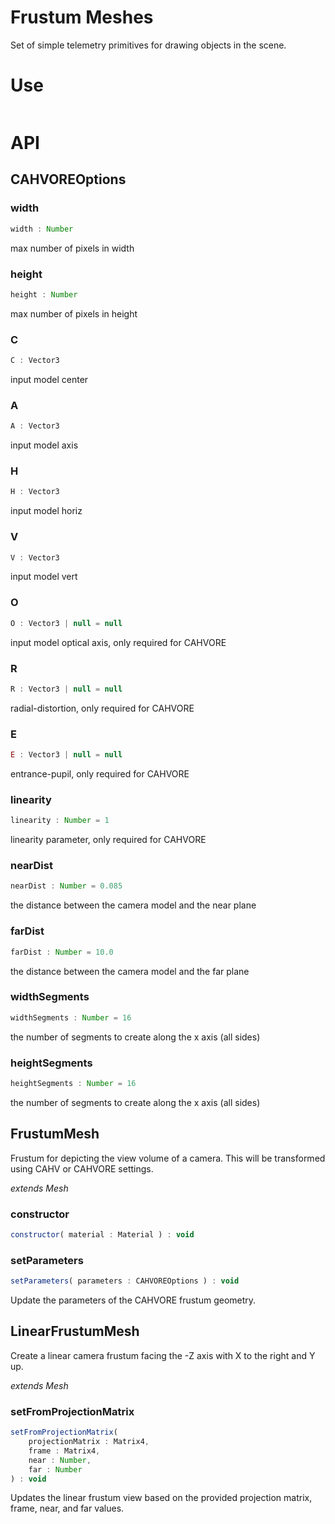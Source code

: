 # Frustum Meshes

Set of simple telemetry primitives for drawing objects in the scene.

# Use

```js

```

# API

## CAHVOREOptions

### width

```js
width : Number
```

max number of pixels in width

### height

```js
height : Number
```

max number of pixels in height

### C

```js
C : Vector3
```

input model center

### A

```js
A : Vector3
```

input model axis


### H

```js
H : Vector3
```

input model horiz

### V

```js
V : Vector3
```

input model vert

### O

```js
O : Vector3 | null = null
```

input model optical axis, only required for CAHVORE

### R

```js
R : Vector3 | null = null
```

radial-distortion, only required for CAHVORE

### E

```js
E : Vector3 | null = null
```

entrance-pupil, only required for CAHVORE

### linearity

```js
linearity : Number = 1
```

linearity parameter, only required for CAHVORE

### nearDist

```js
nearDist : Number = 0.085
```

the distance between the camera model and the near plane

### farDist

```js
farDist : Number = 10.0
```

the distance between the camera model and the far plane

### widthSegments

```js
widthSegments : Number = 16
```

the number of segments to create along the x axis (all sides)

### heightSegments

```js
heightSegments : Number = 16
```

the number of segments to create along the x axis (all sides)

## FrustumMesh

Frustum for depicting the view volume of a camera.
This will be transformed using CAHV or CAHVORE settings.

_extends Mesh_

### constructor

```js
constructor( material : Material ) : void
```

### setParameters

```js
setParameters( parameters : CAHVOREOptions ) : void
```

Update the parameters of the CAHVORE frustum geometry.

## LinearFrustumMesh

Create a linear camera frustum facing the -Z axis with X
to the right and Y up.

_extends Mesh_

### setFromProjectionMatrix

```js
setFromProjectionMatrix(
	projectionMatrix : Matrix4, 
	frame : Matrix4, 
	near : Number, 
	far : Number
) : void
```

Updates the linear frustum view based on the provided projection matrix, frame, near, and far values.
